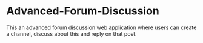 # Advanced-Forum-Discussion
 This an advanced forum discussion web application where users can create a channel, discuss about this and reply on that post. 
